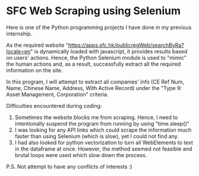 # SFC Web Scraping using Selenium

Here is one of the Python programming projects I have done in my previous internship.

As the required website "https://apps.sfc.hk/publicregWeb/searchByRa?locale=en" is dynamically loaded with javascript, it provides results based on users' actions.
Hence, the Python Selenium module is used to "mimic" the human actions and, as a result, successfully extract all the required information on the site.

In this program, I will attempt to extract all companies' info (CE Ref Num, Name, Chinese Name, Address, With Active Record) 
under the "Type 9: Asset Management, Corporation" criteria.

Difficulties encountered during coding:
1. Sometimes the website blocks me from scraping. Hence, I need to intentionally suspend the program from running by using "time.sleep()"
2. I was looking for any API links which could scrape the information much faster than using Selenium (which is slow), yet I could not find any.
3. I had also looked for python vectorization to turn all WebElements to text in the dataframe at once. However, the method seemed not feasible and brutal loops were used which slow down the process.

P.S. Not attempt to have any conflicts of interests :)
